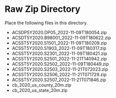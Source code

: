 # Raw Zip Directory

Place the following files in this directory.

* ACSDP5Y2020.DP05_2022-11-09T180054.zip
* ACSDT5Y2020.B98001_2022-11-09T180622.zip
* ACSST5Y2020.S1501_2022-11-09T180209.zip
* ACSST5Y2020.S1903_2022-11-09T180317.zip
* ACSST5Y2020.S2301_2022-11-09T180421.zip
* ACSST5Y2020.S2501_2022-11-21T140942.zip
* ACSST5Y2020.S2502_2022-11-09T180449.zip
* ACSST5Y2020.S2503_2022-11-21T072023.zip
* ACSST5Y2020.S2506_2022-11-21T071729.zip
* ACSST5Y2020.S2507_2022-11-21T071846.zip
* cb_2020_us_county_20m.zip
* cb_2020_us_state_20m.zip